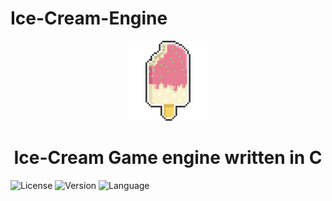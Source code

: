 # Ice-Cream-Engine

<div align="center">
  <a href="https://fyrox.rs/">
    <img src="ice.png" width="128" height="128" alt="Fyrox" />
  </a>
  <h1>Ice-Cream Game engine written in C</h1>
</div>

![License](https://img.shields.io/badge/license-MIT-blue.svg) ![Version](https://img.shields.io/badge/version-1.0.0-brightgreen.svg) ![Language](https://img.shields.io/badge/language-C%2B%2B-orange.svg)

